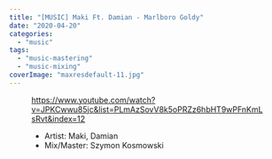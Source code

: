 ```yaml
---
title: "[MUSIC] Maki Ft. Damian - Marlboro Goldy"
date: "2020-04-20"
categories:
  - "music"
tags:
  - "music-mastering"
  - "music-mixing"
coverImage: "maxresdefault-11.jpg"
---
```


<figure>

https://www.youtube.com/watch?v=JPKCwwu85jc&list=PLmAzSovV8k5oPRZz6hbHT9wPFnKmLsRvt&index=12

<figcaption>

- Artist: Maki, Damian
- Mix/Master: Szymon Kosmowski

</figcaption>



</figure>
